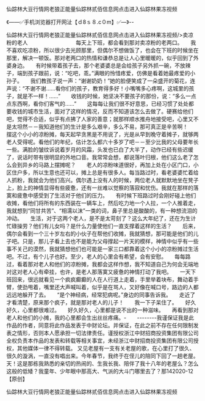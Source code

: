 仙踪林大豆行情网老狼正能量仙踪林贰佰信息网点击进入仙踪林果冻视频

《——✅手机浏览器打开网沚【ｄ8ｓ８.c０m】✅—》--

仙踪林大豆行情网老狼正能量仙踪林贰佰信息网点击进入仙踪林果冻视频/>卖凉粉的老人　　　　　　　　　每天上下班，都会看到那对卖凉粉的老两口。　　我不喜欢吃凉粉，所以很少去光顾那里，但偶尔不想做饭了，也会在下班的时候坐在那里，解决一顿饭。那对老两口的热情和谦恭总是让人心里暖暖的，似乎回到了外婆身边。　　有时候带着孩子去，那个老婆婆总是会给孩子另外抓一碗，不放辣子，端到孩子跟前，说：“吃吧，乖。”满眼的怜惜疼爱，仿佛是看着她最疼爱的小孙子。　　我们教孩子说一声：“谢谢奶奶！”她的脸便笑成了一朵盛开的菊花，连声说：“不谢不谢……看你们的孩子，教育得多好！小嘴嘴多心疼啊，这城里的孩子，就是不一样！……”　　收钱的时候，她坚决不要孩子的那份，说：“多么一点点东西啊，看你们客气的……”　　这每每让我们很不好意思，已经习惯了处处都要收钱的城市生活，面对了这样的情况，反而不知道该怎么去做了。硬赛给他们吧，觉得不合适，似乎有点拂了人家的善意；就那样顺水推舟地接受吧，心里又不是太坦然－－我知道他们的生计是多么艰辛，多么不易，那可真正是辛苦啊！　　摆这个小小的凉粉摊，每天起早贪黑是不用说了，光是从早到晚守着摊子，就够两老人受得呢。看他们的年纪，估计怎么都六十多岁了吧－－至少比我的父母要年长一些。满脸的皱纹诉说着岁月的风霜，头发也已白了大半了，动作已经有些迟缓了，说话时带有很明显的外地口音。我常常会想，都说落叶归根，他们这么老了怎么会到异乡的马路上摆摊呢？　　老人的凉粉味道很好，再加上处在小区门口，小区住户多，所以生意也还可以，摊上总是有很多人。每当路过时，看老婆婆忙着给人抓粉，我就会为他们高兴。偶尔遇上没有人的时候，两位老人就默默地坐在凳子上，脸上的神情显得有些疲惫，还有一丝难以觉察的落寂和忧伤。我就在那样的落寞和疲惫中感受到了生活对于他们的压力。　　有时候下班路过时会刚好碰上他们收摊，看他们将所有的东西装在一辆车上，然后吃力地一个人拉，一个人推着走，我就想到“同甘共苦”、“相濡以沫”一类的词，鼻子里总是酸酸的，有一种想流泪的冲动。　　生活，对于这两个老人，是不是太苛刻了？这么大年纪了，还在为生计忙碌操劳？他们有儿女吗？是什么力量使他们一直支撑着这样的生活？　　后来，偶尔会看到一个三十岁左右的小伙子在帮他们收摊，我就猜想，那可能是他们的儿子吧。只是，那儿子看上去也不是能为父母撑起一片天的模样，神情中似乎有一些事不关己的漠然，我就猜想他们也可能是一家三口都靠着这个小小的凉粉摊过生活吧。不过，有个儿子也好。至少，老人的心里会有希望，会有安慰。　　每每路过，看着那对老人和他们的凉粉摊，我都会这样作想，我不知道自己为何会无端地对这对老人心有牵挂，也许，是老人那落寞又疲惫的神情打动了我吧。　　一天下班回来，很远就看见一个疯疯癫癫的人在人行道上走着，手里举着块布，舞动着手臂，使劲甩着，嘴里还大声喊叫着，似乎是在骂人，又好像在喊口号，路边的人都远远地躲开了去。　　“是个神经病，经常犯病呢。”身边的同事告诉我。　　走近了才看清楚，原来那个疯子，就是那对老人的儿子！　　我一下子呆住了。　　好久好久，心里都很难过。　　好久好久，心里都是说不出的一种滋味。　　再看到那对老人和他们的小摊，我的心里都会生出丝丝疼痛。-　　--------我谨保证我是此作品的作者，同意将此作品发表于中财论坛。并保证，在此之前不存在任何限制发表之情形，否则本人愿承担一切法律责任。谨授权浙江中财招商投资集团有限公司全权负责本作品的发表和转载等相关事宜，未经浙江中财招商投资集团有限公司授权，其他媒体一律不得转载。
又见老屋有一支有关老屋的歌，在心里打了很久、很久的漩涡，一直没有唱出来。今年春节，我终于在侄儿的陪同下回了一趟老屋。天！这是那栋我熟悉的亲切的热闹的、生我长我、陪伴了我十八年的老屋么？怎么这般的低矮？我童年、少年眼中那高大、气派的大斗门哪里去了？那142020-12【原创】





仙踪林大豆行情网老狼正能量仙踪林贰佰信息网点击进入仙踪林果冻视频
